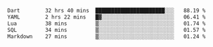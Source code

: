 <!--START_SECTION:waka-->

```txt
Dart        32 hrs 40 mins  ██████████████████████░░░   88.19 %
YAML        2 hrs 22 mins   █▓░░░░░░░░░░░░░░░░░░░░░░░   06.41 %
Lua         38 mins         ▒░░░░░░░░░░░░░░░░░░░░░░░░   01.74 %
SQL         34 mins         ▒░░░░░░░░░░░░░░░░░░░░░░░░   01.57 %
Markdown    27 mins         ▒░░░░░░░░░░░░░░░░░░░░░░░░   01.24 %
```

<!--END_SECTION:waka-->
